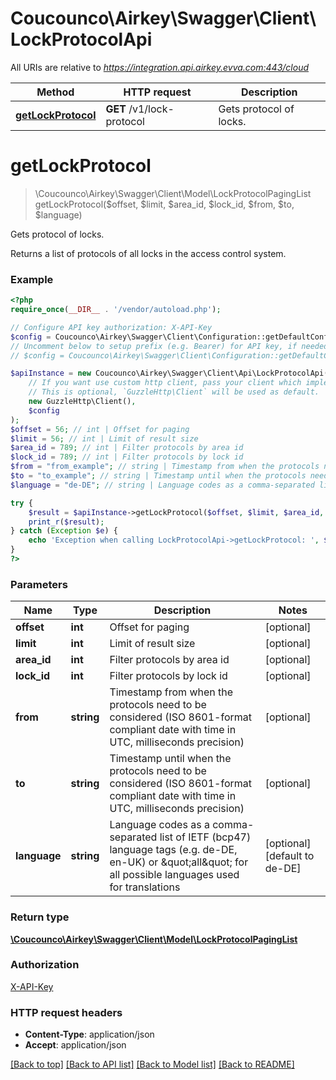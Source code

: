 # Coucounco\Airkey\Swagger\Client\LockProtocolApi

All URIs are relative to *https://integration.api.airkey.evva.com:443/cloud*

Method | HTTP request | Description
------------- | ------------- | -------------
[**getLockProtocol**](LockProtocolApi.md#getLockProtocol) | **GET** /v1/lock-protocol | Gets protocol of locks.


# **getLockProtocol**
> \Coucounco\Airkey\Swagger\Client\Model\LockProtocolPagingList getLockProtocol($offset, $limit, $area_id, $lock_id, $from, $to, $language)

Gets protocol of locks.

Returns a list of protocols of all locks in the access control system.

### Example
```php
<?php
require_once(__DIR__ . '/vendor/autoload.php');

// Configure API key authorization: X-API-Key
$config = Coucounco\Airkey\Swagger\Client\Configuration::getDefaultConfiguration()->setApiKey('X-API-Key', 'YOUR_API_KEY');
// Uncomment below to setup prefix (e.g. Bearer) for API key, if needed
// $config = Coucounco\Airkey\Swagger\Client\Configuration::getDefaultConfiguration()->setApiKeyPrefix('X-API-Key', 'Bearer');

$apiInstance = new Coucounco\Airkey\Swagger\Client\Api\LockProtocolApi(
    // If you want use custom http client, pass your client which implements `GuzzleHttp\ClientInterface`.
    // This is optional, `GuzzleHttp\Client` will be used as default.
    new GuzzleHttp\Client(),
    $config
);
$offset = 56; // int | Offset for paging
$limit = 56; // int | Limit of result size
$area_id = 789; // int | Filter protocols by area id
$lock_id = 789; // int | Filter protocols by lock id
$from = "from_example"; // string | Timestamp from when the protocols need to be considered (ISO 8601-format compliant date with time in UTC, milliseconds precision)
$to = "to_example"; // string | Timestamp until when the protocols need to be considered (ISO 8601-format compliant date with time in UTC, milliseconds precision)
$language = "de-DE"; // string | Language codes as a comma-separated list of IETF (bcp47) language tags (e.g. de-DE, en-UK) or \"all\" for all possible languages used for translations

try {
    $result = $apiInstance->getLockProtocol($offset, $limit, $area_id, $lock_id, $from, $to, $language);
    print_r($result);
} catch (Exception $e) {
    echo 'Exception when calling LockProtocolApi->getLockProtocol: ', $e->getMessage(), PHP_EOL;
}
?>
```

### Parameters

Name | Type | Description  | Notes
------------- | ------------- | ------------- | -------------
 **offset** | **int**| Offset for paging | [optional]
 **limit** | **int**| Limit of result size | [optional]
 **area_id** | **int**| Filter protocols by area id | [optional]
 **lock_id** | **int**| Filter protocols by lock id | [optional]
 **from** | **string**| Timestamp from when the protocols need to be considered (ISO 8601-format compliant date with time in UTC, milliseconds precision) | [optional]
 **to** | **string**| Timestamp until when the protocols need to be considered (ISO 8601-format compliant date with time in UTC, milliseconds precision) | [optional]
 **language** | **string**| Language codes as a comma-separated list of IETF (bcp47) language tags (e.g. de-DE, en-UK) or \&quot;all\&quot; for all possible languages used for translations | [optional] [default to de-DE]

### Return type

[**\Coucounco\Airkey\Swagger\Client\Model\LockProtocolPagingList**](../Model/LockProtocolPagingList.md)

### Authorization

[X-API-Key](../../README.md#X-API-Key)

### HTTP request headers

 - **Content-Type**: application/json
 - **Accept**: application/json

[[Back to top]](#) [[Back to API list]](../../README.md#documentation-for-api-endpoints) [[Back to Model list]](../../README.md#documentation-for-models) [[Back to README]](../../README.md)

